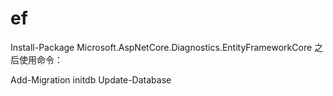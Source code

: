 ﻿# ef
Install-Package Microsoft.AspNetCore.Diagnostics.EntityFrameworkCore 之后使用命令：

Add-Migration initdb
Update-Database
